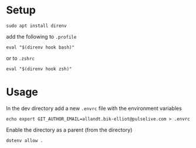 # Setup

```
sudo apt install direnv
```

add the following to `.profile`

```
eval "$(direnv hook bash)"
```

or to `.zshrc`

```
eval "$(direnv hook zsh)"
```

# Usage

In the dev directory add a new `.envrc` file with the environment variables

```
echo export GIT_AUTHOR_EMAIL=allandt.bik-elliot@pulselive.com > .envrc
```

Enable the directory as a parent (from the directory)

```
dotenv allow .
```
